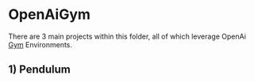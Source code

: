 # OpenAiGym

There are 3 main projects within this folder, all of which leverage OpenAi [Gym](https://gym.openai.com) Environments.

## 1) Pendulum

